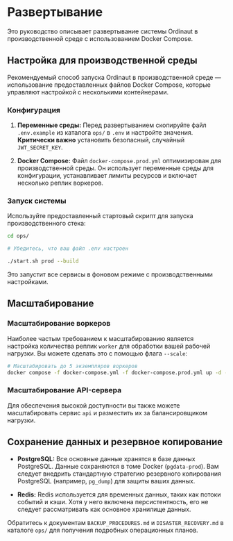# Развертывание

Это руководство описывает развертывание системы Ordinaut в производственной среде с использованием Docker Compose.

## Настройка для производственной среды

Рекомендуемый способ запуска Ordinaut в производственной среде — использование предоставленных файлов Docker Compose, которые управляют настройкой с несколькими контейнерами.

### Конфигурация

1.  **Переменные среды:** Перед развертыванием скопируйте файл `.env.example` из каталога `ops/` в `.env` и настройте значения. **Критически важно** установить безопасный, случайный `JWT_SECRET_KEY`.

2.  **Docker Compose:** Файл `docker-compose.prod.yml` оптимизирован для производственной среды. Он использует переменные среды для конфигурации, устанавливает лимиты ресурсов и включает несколько реплик воркеров.

### Запуск системы

Используйте предоставленный стартовый скрипт для запуска производственного стека:

```bash
cd ops/

# Убедитесь, что ваш файл .env настроен

./start.sh prod --build
```

Это запустит все сервисы в фоновом режиме с производственными настройками.

## Масштабирование

### Масштабирование воркеров

Наиболее частым требованием к масштабированию является настройка количества реплик `worker` для обработки вашей рабочей нагрузки. Вы можете сделать это с помощью флага `--scale`:

```bash
# Масштабировать до 5 экземпляров воркеров
docker compose -f docker-compose.yml -f docker-compose.prod.yml up -d --scale worker=5
```

### Масштабирование API-сервера

Для обеспечения высокой доступности вы также можете масштабировать сервис `api` и разместить их за балансировщиком нагрузки.

## Сохранение данных и резервное копирование

- **PostgreSQL:** Все основные данные хранятся в базе данных PostgreSQL. Данные сохраняются в томе Docker (`pgdata-prod`). Вам следует внедрить стандартную стратегию резервного копирования PostgreSQL (например, `pg_dump`) для защиты ваших данных.

- **Redis:** Redis используется для временных данных, таких как потоки событий и кэши. Хотя у него включена персистентность, его не следует рассматривать как основное хранилище данных.

Обратитесь к документам `BACKUP_PROCEDURES.md` и `DISASTER_RECOVERY.md` в каталоге `ops/` для получения подробных операционных планов.